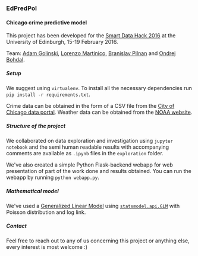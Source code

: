 ### EdPredPol
#### Chicago crime predictive model

This project has been developed for the [Smart Data Hack 2016](http://smartdatahack.org/) at the University of Edinburgh, 15-19 February 2016.

Team: [Adam Golinski](http://adamgol.me/), [Lorenzo Martinico](https://github.com/lzmartinico), [Branislav Pilnan](https://github.com/brano2) and [Ondrej Bohdal](https://github.com/ondrejbohdal).

##### Setup
We suggest using `virtualenv`. To install all the necessary dependencies run `pip install -r requirements.txt`.

Crime data can be obtained in the form of a CSV file from the [City of Chicago data portal](https://data.cityofchicago.org/Public-Safety/Crimes-2001-to-present/ijzp-q8t2). Weather data can be obtained from the [NOAA website](https://www.ncdc.noaa.gov/cdo-web/datasets).

##### Structure of the project
We collaborated on data exploration and investigation using `jupyter notebook` and the semi human readable results with accompanying comments are available as `.ipynb` files in the `exploration` folder.

We've also created a simple Python Flask-backend webapp for web presentation of part of the work done and results obtained. You can run the webapp by running `python webapp.py`.

##### Mathematical model
We've used a [Generalized Linear Model](https://en.wikipedia.org/wiki/Generalized_linear_model) using [`statsmodel.api.GLM`](http://statsmodels.sourceforge.net/devel/glm.html) with Poisson distribution and log link.

##### Contact
Feel free to reach out to any of us concerning this project or anything else, every interest is most welcome :)